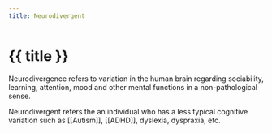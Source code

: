 ```yaml
---
title: Neurodivergent
---
```


# {{ title }}

Neurodivergence refers to variation in the human brain regarding sociability, learning, attention, mood and other mental functions in a non-pathological sense.

Neurodivergent refers the an individual who has a less typical cognitive variation such as [[Autism]], [[ADHD]], dyslexia, dyspraxia, etc.
